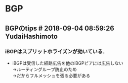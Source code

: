 # BGP

## BGPのtips # 2018-09-04 08:59:26 YudaiHashimoto

### iBGPはスプリットホライズンが効いている．
  - iBGPは受信した経路広告を他のiBGPピアには広告しない  
    →ルーティングループ防止のため  
    →だからフルメッシュを張る必要がある